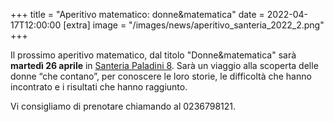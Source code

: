 +++
title = "Aperitivo matematico: donne&matematica"
date = 2022-04-17T12:00:00
[extra]
image = "/images/news/aperitivo_santeria_2022_2.png"
+++

Il prossimo aperitivo matematico, dal titolo "Donne&matematica" sarà
 **martedì 26 aprile** in [Santeria Paladini 8][1].
Sarà un viaggio alla scoperta delle donne “che contano”, per conoscere le loro storie, le difficoltà che hanno incontrato e i risultati che hanno raggiunto.

Vi consigliamo di prenotare chiamando al 0236798121.

[1]: https://www.santeria.milano.it/evento/aperitivo-matematico-donne-matematica/
